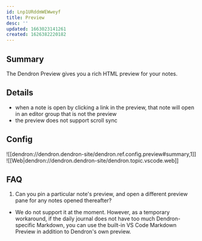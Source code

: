 ```yaml
---
id: Lnp1URddmWEWweyf
title: Preview
desc: ''
updated: 1663023141261
created: 1626382220182
---
```


## Summary

The Dendron Preview gives you a rich HTML preview for your notes. 

## Details

- when a note is open by clicking a link in the preview, that note will open in an editor group that is not the preview 
- the preview does not support scroll sync 

## Config

![[dendron://dendron.dendron-site/dendron.ref.config.preview#summary,1]]
![[Web|dendron://dendron.dendron-site/dendron.topic.vscode.web]]
## FAQ
1. Can you pin a particular note's preview, and open a different preview pane for any notes opened thereafter? 
- We do not support it at the moment. However, as a temporary workaround, if the daily journal does not have too much Dendron-specific Markdown, you can use the built-in VS Code Markdown Preview in addition to Dendron's own preview.
